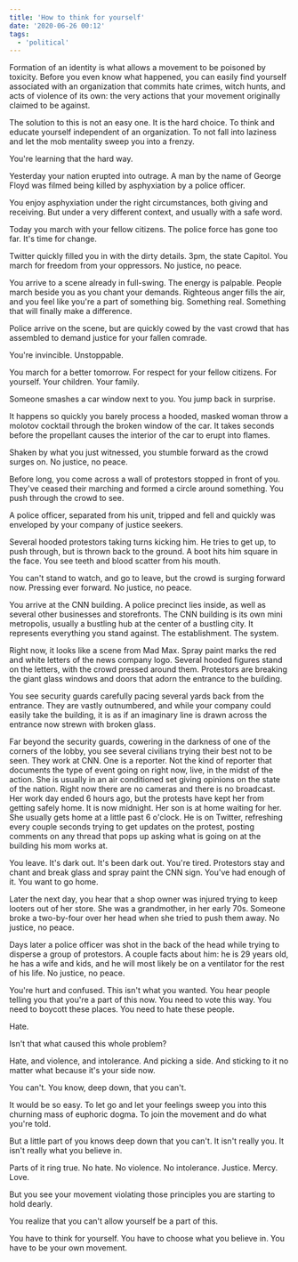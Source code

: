 ```yaml
---
title: 'How to think for yourself'
date: '2020-06-26 00:12'
tags:
  - 'political'
---
```


Formation of an identity is what allows a movement to be poisoned by toxicity. Before you even know what happened, you can easily find yourself associated with an organization that commits hate crimes, witch hunts, and acts of violence of its own: the very actions that your movement originally claimed to be against.

The solution to this is not an easy one. It is the hard choice. To think and educate yourself independent of an organization. To not fall into laziness and let the mob mentality sweep you into a frenzy.

You're learning that the hard way.

Yesterday your nation erupted into outrage. A man by the name of George Floyd was filmed being killed by asphyxiation by a police officer.

You enjoy asphyxiation under the right circumstances, both giving and receiving. But under a very different context, and usually with a safe word.

Today you march with your fellow citizens. The police force has gone too far. It's time for change.

Twitter quickly filled you in with the dirty details. 3pm, the state Capitol. You march for freedom from your oppressors. No justice, no peace.

You arrive to a scene already in full-swing. The energy is palpable. People march beside you as you chant your demands. Righteous anger fills the air, and you feel like you're a part of something big. Something real. Something that will finally make a difference.

Police arrive on the scene, but are quickly cowed by the vast crowd that has assembled to demand justice for your fallen comrade.

You're invincible. Unstoppable.

You march for a better tomorrow. For respect for your fellow citizens. For yourself. Your children. Your family.

Someone smashes a car window next to you. You jump back in surprise.

It happens so quickly you barely process a hooded, masked woman throw a molotov cocktail through the broken window of the car. It takes seconds before the propellant causes the interior of the car to erupt into flames.

Shaken by what you just witnessed, you stumble forward as the crowd surges on. No justice, no peace.

Before long, you come across a wall of protestors stopped in front of you. They've ceased their marching and formed a circle around something. You push through the crowd to see.

A police officer, separated from his unit, tripped and fell and quickly was enveloped by your company of justice seekers.

Several hooded protestors taking turns kicking him. He tries to get up, to push through, but is thrown back to the ground. A boot hits him square in the face. You see teeth and blood scatter from his mouth.

You can't stand to watch, and go to leave, but the crowd is surging forward now. Pressing ever forward. No justice, no peace.

You arrive at the CNN building. A police precinct lies inside, as well as several other businesses and storefronts. The CNN building is its own mini metropolis, usually a bustling hub at the center of a bustling city. It represents everything you stand against. The establishment. The system.

Right now, it looks like a scene from Mad Max. Spray paint marks the red and white letters of the news company logo. Several hooded figures stand on the letters, with the crowd pressed around them. Protestors are breaking the giant glass windows and doors that adorn the entrance to the building.

You see security guards carefully pacing several yards back from the entrance. They are vastly outnumbered, and while your company could easily take the building, it is as if an imaginary line is drawn across the entrance now strewn with broken glass.

Far beyond the security guards, cowering in the darkness of one of the corners of the lobby, you see several civilians trying their best not to be seen. They work at CNN. One is a reporter. Not the kind of reporter that documents the type of event going on right now, live, in the midst of the action. She is usually in an air conditioned set giving opinions on the state of the nation. Right now there are no cameras and there is no broadcast. Her work day ended 6 hours ago, but the protests have kept her from getting safely home. It is now midnight. Her son is at home waiting for her. She usually gets home at a little past 6 o'clock. He is on Twitter, refreshing every couple seconds trying to get updates on the protest, posting comments on any thread that pops up asking what is going on at the building his mom works at.

You leave. It's dark out. It's been dark out. You're tired. Protestors stay and chant and break glass and spray paint the CNN sign. You've had enough of it. You want to go home.

Later the next day, you hear that a shop owner was injured trying to keep looters out of her store. She was a grandmother, in her early 70s. Someone broke a two-by-four over her head when she tried to push them away. No justice, no peace.

Days later a police officer was shot in the back of the head while trying to disperse a group of protestors. A couple facts about him: he is 29 years old, he has a wife and kids, and he will most likely be on a ventilator for the rest of his life. No justice, no peace.

You're hurt and confused. This isn't what you wanted. You hear people telling you that you're a part of this now. You need to vote this way. You need to boycott these places. You need to hate these people.

Hate.

Isn't that what caused this whole problem?

Hate, and violence, and intolerance. And picking a side. And sticking to it no matter what because it's your side now.

You can't. You know, deep down, that you can't.

It would be so easy. To let go and let your feelings sweep you into this churning mass of euphoric dogma. To join the movement and do what you're told.

But a little part of you knows deep down that you can't. It isn't really you. It isn't really what you believe in.

Parts of it ring true. No hate. No violence. No intolerance. Justice. Mercy. Love.

But you see your movement violating those principles you are starting to hold dearly.

You realize that you can't allow yourself be a part of this.

You have to think for yourself. You have to choose what you believe in. You have to be your own movement.
